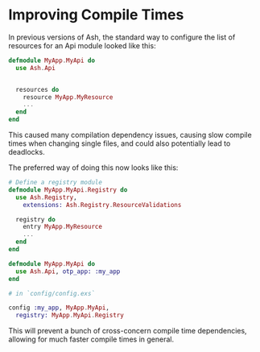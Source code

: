 # Improving Compile Times

In previous versions of Ash, the standard way to configure the list of resources for an Api module looked like this:

```elixir
defmodule MyApp.MyApi do
  use Ash.Api


  resources do
    resource MyApp.MyResource
    ...
  end
end
```

This caused many compilation dependency issues, causing slow compile times when changing single files, and could also potentially lead to deadlocks.

The preferred way of doing this now looks like this:

```elixir
# Define a registry module
defmodule MyApp.MyApi.Registry do
  use Ash.Registry,
    extensions: Ash.Registry.ResourceValidations

  registry do
    entry MyApp.MyResource
    ...
  end
end

defmodule MyApp.MyApi do
  use Ash.Api, otp_app: :my_app
end

# in `config/config.exs`

config :my_app, MyApp.MyApi,
  registry: MyApp.MyApi.Registry
```

This will prevent a bunch of cross-concern compile time dependencies, allowing for much faster compile times in general.